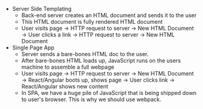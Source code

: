 - Server Side Templating
  - Back-end server creates an HTML document and sends it to the user
  - This HTML document is fully rendered HTML document
  - User visits page -> HTTP request to server -> New HTML Document -> User clicks a link -> HTTP request to server -> New HTML Document
- Single Page App
  - Server sends a bare-bones HTML doc to the user.
  - After bare-bones HTML loads up, JavaScript runs on the users machine to assemble a full webpage
  - User visits page -> HTTP request to server -> New HTML Document -> React/Angular boots up, shows page -> User clicks link -> React/Angular shows new content
  - In SPA, we have a huge pile of JavaScript that is being shipped down to user's browser. This is why we should use webpack.
